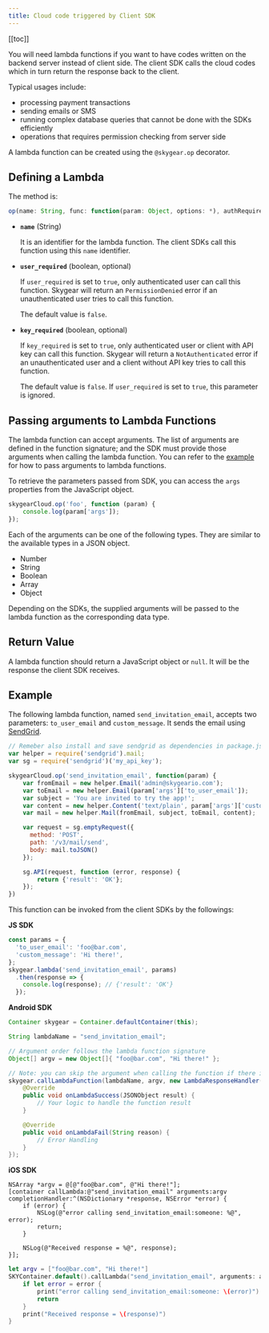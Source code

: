```yaml
---
title: Cloud code triggered by Client SDK
---
```


[[toc]]

You will need lambda functions if you want to have codes written on the backend
server instead of client side. The client SDK calls the cloud codes which
in turn return the response back to the client.

Typical usages include:

- processing payment transactions
- sending emails or SMS
- running complex database queries that cannot be done with
  the SDKs efficiently
- operations that requires permission checking from server side

A lambda function can be created using the `@skygear.op` decorator.

## Defining a Lambda

The method is:

```javascript
op(name: String, func: function(param: Object, options: *), authRequired: Boolean, userRequire: Boolean)
```

- **`name`** (String)

  It is an identifier for the lambda function. The client SDKs call
  this function using this `name` identifier.

- **`user_required`** (boolean, optional)

  If `user_required` is set to `true`, only authenticated user
  can call this function. Skygear will return an `PermissionDenied`
  error if an unauthenticated user tries to call this function.

  The default value is `false`.

- **`key_required`** (boolean, optional)

  If `key_required` is set to `true`, only authenticated user
  or client with API key can call this function. Skygear will return a
  `NotAuthenticated` error if an unauthenticated user and a client
  without API key tries to call this function.

  The default value is `false`. If `user_required` is set to `true`, this
  parameter is ignored.

## Passing arguments to Lambda Functions

The lambda function can accept arguments.
The list of arguments are defined in the function signature;
and the SDK must provide those arguments when calling the lambda
function. You can refer to the [example][lambda-example] for
how to pass arguments to lambda functions.

To retrieve the parameters passed from SDK, you can access the `args` properties from the JavaScript object.

```javascript
skygearCloud.op('foo', function (param) {
	console.log(param['args']);
});
```

Each of the arguments can be one of the following types.
They are similar to the available types in a JSON object.

- Number
- String
- Boolean
- Array
- Object

Depending on the SDKs, the supplied arguments will be
passed to the lambda function as the corresponding data type.

## Return Value

A lambda function should return a JavaScript object or `null`.
It will be the response the client SDK receives.


## Example

The following lambda function, named `send_invitation_email`,
accepts two parameters: `to_user_email` and `custom_message`.
It sends the email using [SendGrid][sendgrid].

```javascript
// Remeber also install and save sendgrid as dependencies in package.json
var helper = require('sendgrid').mail;
var sg = require('sendgrid')('my_api_key');

skygearCloud.op('send_invitation_email', function(param) {
	var fromEmail = new helper.Email('admin@skygeario.com');
	var toEmail = new helper.Email(param['args']['to_user_email']);
	var subject = 'You are invited to try the app!';
	var content = new helper.Content('text/plain', param['args']['custom_message']);
	var mail = new helper.Mail(fromEmail, subject, toEmail, content);

	var request = sg.emptyRequest({
	  method: 'POST',
	  path: '/v3/mail/send',
	  body: mail.toJSON()
	});

	sg.API(request, function (error, response) {
		return {'result': 'OK'};
	});
})
```

This function can be invoked from the client SDKs by the followings:

**JS SDK**

```javascript
const params = {
  'to_user_email': 'foo@bar.com',
  'custom_message': 'Hi there!',
};
skygear.lambda('send_invitation_email', params)
  .then(response => {
    console.log(response); // {'result': 'OK'}
  });
```

**Android SDK**

```java
Container skygear = Container.defaultContainer(this);

String lambdaName = "send_invitation_email";

// Argument order follows the lambda function signature
Object[] argv = new Object[]{ "foo@bar.com", "Hi there!" };

// Note: you can skip the argument when calling the function if there is none
skygear.callLambdaFunction(lambdaName, argv, new LambdaResponseHandler() {
    @Override
    public void onLambdaSuccess(JSONObject result) {
        // Your logic to handle the function result
    }

    @Override
    public void onLambdaFail(String reason) {
        // Error Handling
    }
});
```

**iOS SDK**

```obj-c
NSArray *argv = @[@"foo@bar.com", @"Hi there!"];
[container callLambda:@"send_invitation_email" arguments:argv completionHandler:^(NSDictionary *response, NSError *error) {
    if (error) {
        NSLog(@"error calling send_invitation_email:someone: %@", error);
        return;
    }

    NSLog(@"Received response = %@", response);
}];
```

```swift
let argv = ["foo@bar.com", "Hi there!"]
SKYContainer.default().callLambda("send_invitation_email", arguments: argv) { (response, error) in
    if let error = error {
        print("error calling send_invitation_email:someone: \(error)")
        return
    }
    print("Received response = \(response)")
}
```

[lambda-example]: #lambda-example
[sendgrid]: https://sendgrid.com
